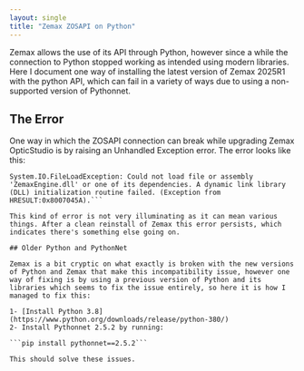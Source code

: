 ```yaml
---
layout: single
title: "Zemax ZOSAPI on Python"
---
```


Zemax allows the use of its API through Python, however since a while the connection to Python stopped working as intended using modern libraries. Here I document one way of installing the latest version of Zemax 2025R1 with the python API, which can fail in a variety of ways due to using a non-supported version of Pythonnet.

## The Error

One way in which the ZOSAPI connection can break while upgrading Zemax OpticStudio is by raising an Unhandled Exception error. The error looks like this: 

```
System.IO.FileLoadException: Could not load file or assembly 'ZemaxEngine.dll' or one of its dependencies. A dynamic link library (DLL) initialization routine failed. (Exception from HRESULT:0x8007045A).```

This kind of error is not very illuminating as it can mean various things. After a clean reinstall of Zemax this error persists, which indicates there's something else going on.

## Older Python and PythonNet

Zemax is a bit cryptic on what exactly is broken with the new versions of Python and Zemax that make this incompatibility issue, however one way of fixing is by using a previous version of Python and its libraries which seems to fix the issue entirely, so here it is how I managed to fix this:

1- [Install Python 3.8](https://www.python.org/downloads/release/python-380/)
2- Install Pythonnet 2.5.2 by running: 

```pip install pythonnet==2.5.2```

This should solve these issues.